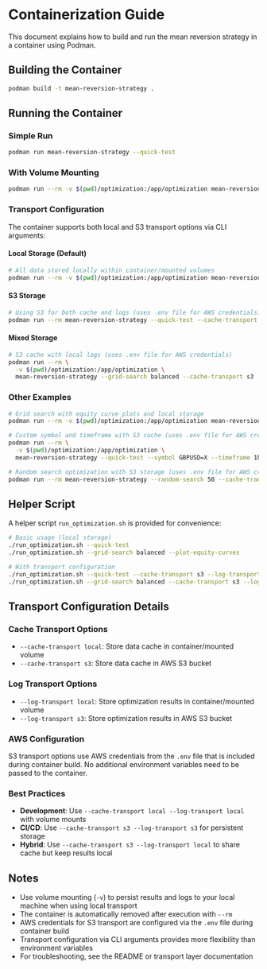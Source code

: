 # Containerization Guide

This document explains how to build and run the mean reversion strategy in a container using Podman.

## Building the Container

```bash
podman build -t mean-reversion-strategy .
```

## Running the Container

### Simple Run
```bash
podman run mean-reversion-strategy --quick-test
```

### With Volume Mounting
```bash
podman run --rm -v $(pwd)/optimization:/app/optimization mean-reversion-strategy --quick-test
```

### Transport Configuration

The container supports both local and S3 transport options via CLI arguments:

#### Local Storage (Default)
```bash
# All data stored locally within container/mounted volumes
podman run --rm -v $(pwd)/optimization:/app/optimization mean-reversion-strategy --quick-test --cache-transport local --log-transport local
```

#### S3 Storage
```bash
# Using S3 for both cache and logs (uses .env file for AWS credentials)
podman run --rm mean-reversion-strategy --quick-test --cache-transport s3 --log-transport s3
```

#### Mixed Storage
```bash
# S3 cache with local logs (uses .env file for AWS credentials)
podman run --rm \
  -v $(pwd)/optimization:/app/optimization \
  mean-reversion-strategy --grid-search balanced --cache-transport s3 --log-transport local
```

### Other Examples
```bash
# Grid search with equity curve plots and local storage
podman run --rm -v $(pwd)/optimization:/app/optimization mean-reversion-strategy --grid-search focused --plot-equity-curves --cache-transport local --log-transport local

# Custom symbol and timeframe with S3 cache (uses .env file for AWS credentials)
podman run --rm \
  -v $(pwd)/optimization:/app/optimization \
  mean-reversion-strategy --quick-test --symbol GBPUSD=X --timeframe 1h --cache-transport s3 --log-transport local

# Random search optimization with S3 storage (uses .env file for AWS credentials)
podman run --rm mean-reversion-strategy --random-search 50 --cache-transport s3 --log-transport s3
```

## Helper Script

A helper script `run_optimization.sh` is provided for convenience:

```bash
# Basic usage (local storage)
./run_optimization.sh --quick-test
./run_optimization.sh --grid-search balanced --plot-equity-curves

# With transport configuration
./run_optimization.sh --quick-test --cache-transport s3 --log-transport local
./run_optimization.sh --grid-search balanced --cache-transport s3 --log-transport s3
```

## Transport Configuration Details

### Cache Transport Options
- `--cache-transport local`: Store data cache in container/mounted volume
- `--cache-transport s3`: Store data cache in AWS S3 bucket

### Log Transport Options  
- `--log-transport local`: Store optimization results in container/mounted volume
- `--log-transport s3`: Store optimization results in AWS S3 bucket

### AWS Configuration
S3 transport options use AWS credentials from the `.env` file that is included during container build. No additional environment variables need to be passed to the container.

### Best Practices
- **Development**: Use `--cache-transport local --log-transport local` with volume mounts
- **CI/CD**: Use `--cache-transport s3 --log-transport s3` for persistent storage
- **Hybrid**: Use `--cache-transport s3 --log-transport local` to share cache but keep results local

## Notes
- Use volume mounting (`-v`) to persist results and logs to your local machine when using local transport
- The container is automatically removed after execution with `--rm`
- AWS credentials for S3 transport are configured via the `.env` file during container build
- Transport configuration via CLI arguments provides more flexibility than environment variables
- For troubleshooting, see the README or transport layer documentation

